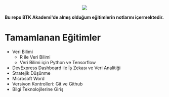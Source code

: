 <p align="center">
  <img 
    src="https://user-images.githubusercontent.com/69314009/170222452-8974befd-a6bf-47b3-a69e-7ac1dc22e6e1.png"
  >
</p>

**Bu repo BTK Akademi'de almış olduğum eğitimlerin notlarını içermektedir.**

# Tamamlanan Eğitimler
- Veri Bilimi
  * R ile Veri Bilimi
  * Veri Bilimi için Python ve Tensorflow
- DevExpress Dashboard ile İş Zekası ve Veri Analitiği
- Stratejik Düşünme
- Microsoft Word
- Versiyon Kontrolleri: Git ve Github
- Bilgi Teknolojilerine Giriş
